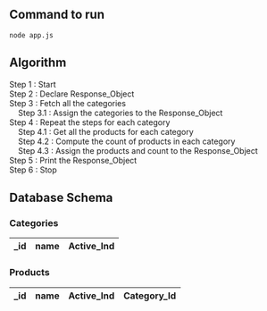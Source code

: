 ## Command to run 
`node app.js`

## Algorithm
Step 1 : Start  
Step 2 : Declare Response_Object  
Step 3 : Fetch all the categories     
&nbsp;&nbsp;&nbsp;&nbsp;Step 3.1 : Assign the categories to the Response_Object  
Step 4 : Repeat the steps for each category  
&nbsp;&nbsp;&nbsp;&nbsp;Step 4.1 : Get all the products for each category  
&nbsp;&nbsp;&nbsp;&nbsp;Step 4.2 : Compute the count of products in each category  
&nbsp;&nbsp;&nbsp;&nbsp;Step 4.3 : Assign the products and count to the Response_Object  
Step 5 : Print the Response_Object  
Step 6 : Stop 


##  Database Schema 

###  Categories

|_id|name   | Active_Ind  |
|---|-------|-------------|

### Products

|_id|name   | Active_Ind  |Category_Id|
|---|-------|-------------|-----------|



